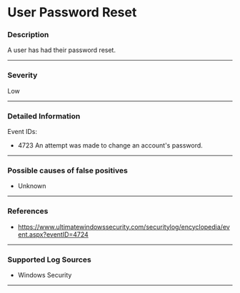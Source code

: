 # User Password Reset
### Description

A user has had their password reset. 

-------------------
### Severity

Low

-------------------

### Detailed Information

Event IDs:
  - 4723 An attempt was made to change an account's password.

-------------------

### Possible causes of false positives

- Unknown

-------------------
### References

- https://www.ultimatewindowssecurity.com/securitylog/encyclopedia/event.aspx?eventID=4724

-------------------
### Supported Log Sources

- Windows Security

-------------------
